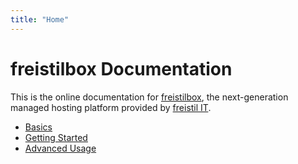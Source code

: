 ```yaml
---
title: "Home"
---
```


freistilbox Documentation
=========================

This is the online documentation for [freistilbox](http://www.freistilbox.com), the next-generation managed hosting platform provided by [freistil IT](http://www.freistil.it).

* [Basics](basics/)
* [Getting Started](start/)
* [Advanced Usage](advanced/)
